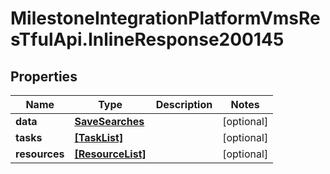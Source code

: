 # MilestoneIntegrationPlatformVmsResTfulApi.InlineResponse200145

## Properties
Name | Type | Description | Notes
------------ | ------------- | ------------- | -------------
**data** | [**SaveSearches**](SaveSearches.md) |  | [optional] 
**tasks** | [**[TaskList]**](TaskList.md) |  | [optional] 
**resources** | [**[ResourceList]**](ResourceList.md) |  | [optional] 

